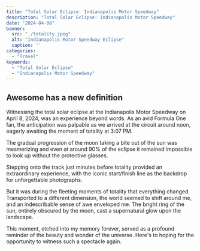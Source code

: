 ```yaml
---
title: "Total Solar Eclipse: Indianapolis Motor Speedway"
description: "Total Solar Eclipse: Indianapolis Motor Speedway"
date: "2024-04-08"
banner:
  src: "./totality.jpeg"
  alt: "Indianapolis Motor Speedway Eclipse"
  caption: ''
categories:
  - "Travel"
keywords:
  - "Total Solar Eclipse"
  - "Indianapolis Motor Speedway"
---
```


## Awesome has a new definition

Witnessing the total solar eclipse at the Indianapolis Motor Speedway on April 8, 2024, was an experience beyond words. As an avid Formula One fan, the anticipation was palpable as we arrived at the circuit around noon, eagerly awaiting the moment of totality at 3:07 PM.

The gradual progression of the moon taking a bite out of the sun was mesmerizing and even at around 90% of the eclipse it remained impossible to look up without the protective glasses.

Stepping onto the track just minutes before totality provided an extraordinary experience, with the iconic start/finish line as the backdrop for unforgettable photographs.

But it was during the fleeting moments of totality that everything changed. Transported to a different dimension, the world seemed to shift around me, and an indescribable sense of awe enveloped me. The bright ring of the sun, entirely obscured by the moon, cast a supernatural glow upon the landscape.

This moment, etched into my memory forever, served as a profound reminder of the beauty and wonder of the universe. Here's to hoping for the opportunity to witness such a spectacle again.
